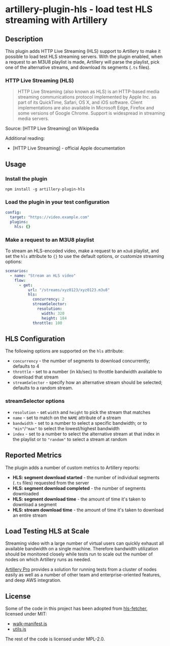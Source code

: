 # artillery-plugin-hls - load test HLS streaming with Artillery

## Description

This plugin adds HTTP Live Streaming (HLS) support to Artillery to make it possible to load test HLS streaming servers. With the plugin enabled, when a request to an M3U8 playlist is made, Artillery will parse the playlist, pick one of the alternative streams, and download its segments (`.ts` files).

### HTTP Live Streaming (HLS)

> HTTP Live Streaming (also known as HLS) is an HTTP-based media streaming communications protocol implemented by Apple Inc. as part of its QuickTime, Safari, OS X, and iOS software. Client implementations are also available in Microsoft Edge, Firefox and some versions of Google Chrome. Support is widespread in streaming media servers.

Source: [HTTP Live Streaming] on Wikipedia

Additional reading:
- [HTTP Live Streaming] - official Apple documentation

## Usage

### Install the plugin

```
npm install -g artillery-plugin-hls
```

### Load the plugin in your test configuration

```yaml
config:
  target: "https://video.example.com"
  plugins:
    hls: {}
```

### Make a request to an M3U8 playlist

To stream an HLS-encoded video, make a request to an `m3u8` playlist, and set the `hls` attribute to `{}` to use the default options, or customize streaming options:

```yaml
scenarios:
  - name: "Stream an HLS video"
    flow:
      - get:
          url: "/streams/xyz0123/xyz0123.m3u8"
          hls:
            concurrency: 2
            streamSelector:
              resolution:
                width: 320
                height: 184
            throttle: 100
```

## HLS Configuration

The following options are supported on the `hls` attribute:

- `concurrency` - the number of segments to download concurrently; defaults to 4
- `throttle` - set to a number (in kb/sec) to throttle bandwidth available to download that stream
- `streamSelector` - specify how an alternative stream should be selected; defaults to a random stream.

### streamSelector options

- `resolution` - set `width` and `height` to pick the stream that matches
- `name` - set to match on the `NAME` attribute of a stream
- `bandwidth` - set to a number to select a specific bandwidth; or to `"min"`/`"max"` to select the lowest/highest bandwidth
- `index` - set to a number to select the alternative stream at that index in the playlist or to `"random"` to select a stream at random

## Reported Metrics

The plugin adds a number of custom metrics to Artillery reports:

- **HLS: segment download started** - the number of individual segments (`.ts` files) requested from the server
- **HLS: segment download completed** - the number of segments downloaded
- **HLS: segment download time** - the amount of time it's taken to download a segment
- **HLS: stream download time** - the amount of time it's taken to download an entire stream

## Load Testing HLS at Scale

Streaming video with a large number of virtual users can quickly exhaust all available bandwidth on a single machine. Therefore bandwidth utilization should be monitored closely while tests run to scale out the number of nodes on which Artillery runs as needed.

[Artillery Pro](https://artillery.io/pro) provides a solution for running tests from a cluster of nodes easily as well as a number of other team and enterprise-oriented features, and deep AWS integration.

## License

Some of the code in this project has been adopted from [hls-fetcher](https://github.com/videojs/hls-fetcher/), licensed under MIT:

- [walk-manifest.js](./walk-manifest.js)
- [utils.js](./utils.js)

The rest of the code is licensed under MPL-2.0.
